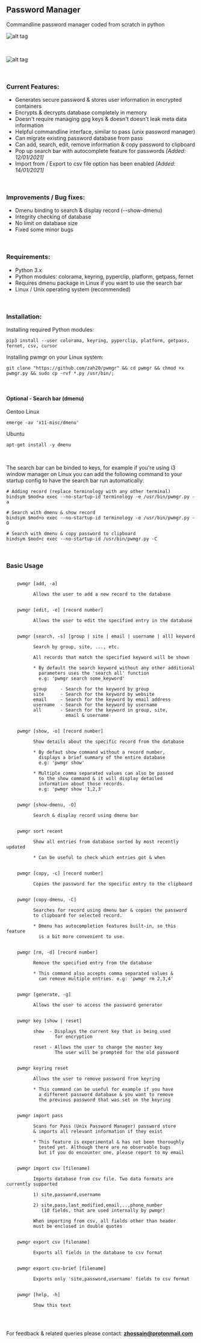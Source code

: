 ## Password Manager

Commandline password manager coded from scratch in python
<br />

![alt tag](resources/images/pw_gen.png)

<br />

![alt tag](resources/images/search_bar.png)

<br />

### Current Features:
- Generates secure password & stores user information in encrypted containers
- Encrypts & decrypts database completely in memory
- Doesn't require managing gpg keys & doesn't doesn't leak meta data information
- Helpful commandline interface, similar to pass (unix password manager)
- Can migrate existing password database from pass
- Can add, search, edit, remove information & copy password to clipboard
- Pop up search bar with autocomplete feature for passwords *[Added: 12/01/2021]*
- Import from / Export to csv file option has been enabled *[Added: 14/01/2021]*

<br />

### Improvements / Bug fixes:
- Dmenu binding to search & display record (--show-dmenu)
- Integrity checking of database
- No limit on database size
- Fixed some minor bugs

<br />

### Requirements:
- Python 3.x
- Python modules: colorama, keyring, pyperclip, platform, getpass, fernet
- Requires dmenu package in Linux if you want to use the search bar
- Linux / Unix operating system (recommended)

<br />

### Installation:

Installing required Python modules: 

```
pip3 install --user colorama, keyring, pyperclip, platform, getpass, fernet, csv, cursor
```


Installing pwmgr on your Linux system: 

```
git clone "https://github.com/zah20/pwmgr" && cd pwmgr && chmod +x pwmgr.py && sudo cp -rvf *.py /usr/bin/;
```

<br />

#### Optional - Search bar (dmenu)

Gentoo Linux

```
emerge -av 'x11-misc/dmenu'
```


Ubuntu
```
apt-get install -y dmenu
```


<br />

The search bar can be binded to keys, for example if you're using i3 window manager on Linux 
you can add the following command to your startup config to have the search bar run automatically: 

```
# Adding record (replace terminology with any other terminal)
bindsym $mod+a exec --no-startup-id terminology -e /usr/bin/pwmgr.py -a

# Search with dmenu & show record 
bindsym $mod+o exec --no-startup-id terminology -e /usr/bin/pwmgr.py -O 

# Search with dmenu & copy password to clipboard
bindsym $mod+c exec --no-startup-id /usr/bin/pwmgr.py -C 

```

<br />

### Basic Usage

```

    pwmgr [add, -a]

          Allows the user to add a new record to the database


    pwmgr [edit, -e] [record number]

          Allows the user to edit the specified entry in the database


    pwmgr [search, -s] [group | site | email | username | all] keyword

          Search by group, site, ..., etc. 

          All records that match the specified keyword will be shown 

          * By default the search keyword without any other additional
            parameters uses the 'search all' function
            e.g: 'pwmgr search some_keyword'
          
          group     - Search for the keyword by group 
          site      - Search for the keyword by website 
          email     - Search for the keyword by email address
          username  - Search for the keyword by username
          all       - Search for the keyword in group, site, 
                      email & username


    pwmgr [show, -o] [record number]

          Show details about the specific record from the database

          * By defaut show command without a record number, 
            displays a brief summary of the entire database
            e.g: 'pwmgr show'

          * Multiple comma separated values can also be passed 
            to the show command & it will display detailed
            information about those records. 
            e.g: 'pwmgr show '1,2,3'


    pwmgr [show-dmenu, -O] 
        
          Search & display record using dmenu bar 


    pwmgr sort recent
    
          Show all entries from database sorted by most recently updated

          * Can be useful to check which entries got & when


    pwmgr [copy, -c] [record number]

          Copies the password for the specific entry to the clipboard
    

    pwmgr [copy-dmenu, -C] 
        
          Searches for record using dmenu bar & copies the password 
          to clipboard for selected record.
          
          * Dmenu has autocompletion features built-in, so this feature 
            is a bit more convenient to use.


    pwmgr [rm, -d] [record number]

          Remove the specified entry from the database

          * This command also accepts comma separated values & 
            can remove multiple entries. e.g: 'pwmgr rm 2,3,4'


    pwmgr [generate, -g]

          Allows the user to access the password generator


    pwmgr key [show | reset]

          show  - Displays the current key that is being used
                  for encryption

          reset - Allows the user to change the master key
                  The user will be prompted for the old password
    

    pwmgr keyring reset

          Allows the user to remove password from keyring

          * This command can be useful for example if you have 
            a different password database & you want to remove
            the previous password that was set on the keyring
        

    pwmgr import pass
         
          Scans for Pass (Unix Password Manager) password store
          & imports all relevant information if they exist

          * This feature is experimental & has not been thoroughly
            tested yet. Although there are no observable bugs
            but if you do encounter one, please report to my email


    pwmgr import csv [filename]

          Imports database from csv file. Two data formats are currently supported

          1) site,password,username

          2) site,pass,last_modified,email,..,phone_number 
             (10 fields, that are used internally by pwmgr)

          When importing from csv, all fields other than header 
          must be enclosed in double quotes
          

    pwmgr export csv [filename]

          Exports all fields in the database to csv format


    pwmgr export csv-brief [filename]

          Exports only 'site,password,username' fields to csv format


    pwmgr [help, -h]

          Show this text


```

<br />

For feedback & related queries please contact: **zhossain@protonmail.com**
<br />


